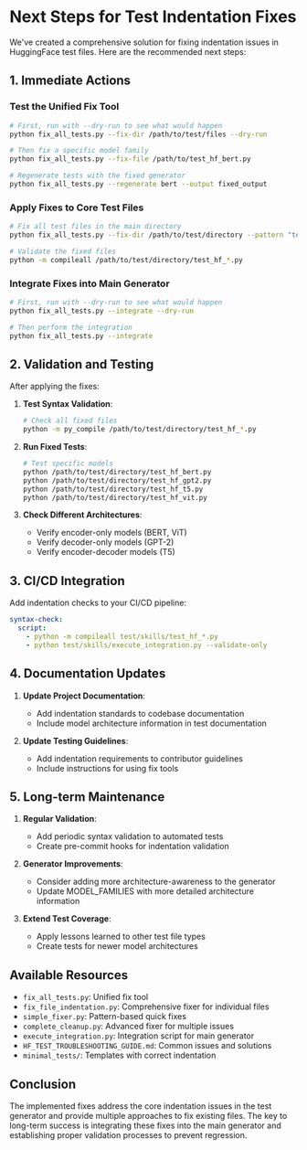 # Next Steps for Test Indentation Fixes

We've created a comprehensive solution for fixing indentation issues in HuggingFace test files. Here are the recommended next steps:

## 1. Immediate Actions

### Test the Unified Fix Tool

```bash
# First, run with --dry-run to see what would happen
python fix_all_tests.py --fix-dir /path/to/test/files --dry-run

# Then fix a specific model family
python fix_all_tests.py --fix-file /path/to/test_hf_bert.py

# Regenerate tests with the fixed generator
python fix_all_tests.py --regenerate bert --output fixed_output
```

### Apply Fixes to Core Test Files

```bash
# Fix all test files in the main directory
python fix_all_tests.py --fix-dir /path/to/test/directory --pattern "test_hf_*.py"

# Validate the fixed files
python -m compileall /path/to/test/directory/test_hf_*.py
```

### Integrate Fixes into Main Generator

```bash
# First, run with --dry-run to see what would happen
python fix_all_tests.py --integrate --dry-run

# Then perform the integration
python fix_all_tests.py --integrate
```

## 2. Validation and Testing

After applying the fixes:

1. **Test Syntax Validation**:
   ```bash
   # Check all fixed files
   python -m py_compile /path/to/test/directory/test_hf_*.py
   ```

2. **Run Fixed Tests**:
   ```bash
   # Test specific models
   python /path/to/test/directory/test_hf_bert.py
   python /path/to/test/directory/test_hf_gpt2.py
   python /path/to/test/directory/test_hf_t5.py
   python /path/to/test/directory/test_hf_vit.py
   ```

3. **Check Different Architectures**:
   - Verify encoder-only models (BERT, ViT)
   - Verify decoder-only models (GPT-2)
   - Verify encoder-decoder models (T5)

## 3. CI/CD Integration

Add indentation checks to your CI/CD pipeline:

```yaml
syntax-check:
  script:
    - python -m compileall test/skills/test_hf_*.py
    - python test/skills/execute_integration.py --validate-only
```

## 4. Documentation Updates

1. **Update Project Documentation**:
   - Add indentation standards to codebase documentation
   - Include model architecture information in test documentation

2. **Update Testing Guidelines**:
   - Add indentation requirements to contributor guidelines
   - Include instructions for using fix tools

## 5. Long-term Maintenance

1. **Regular Validation**:
   - Add periodic syntax validation to automated tests
   - Create pre-commit hooks for indentation validation

2. **Generator Improvements**:
   - Consider adding more architecture-awareness to the generator
   - Update MODEL_FAMILIES with more detailed architecture information

3. **Extend Test Coverage**:
   - Apply lessons learned to other test file types
   - Create tests for newer model architectures

## Available Resources

- `fix_all_tests.py`: Unified fix tool
- `fix_file_indentation.py`: Comprehensive fixer for individual files
- `simple_fixer.py`: Pattern-based quick fixes
- `complete_cleanup.py`: Advanced fixer for multiple issues
- `execute_integration.py`: Integration script for main generator
- `HF_TEST_TROUBLESHOOTING_GUIDE.md`: Common issues and solutions
- `minimal_tests/`: Templates with correct indentation

## Conclusion

The implemented fixes address the core indentation issues in the test generator and provide multiple approaches to fix existing files. The key to long-term success is integrating these fixes into the main generator and establishing proper validation processes to prevent regression.